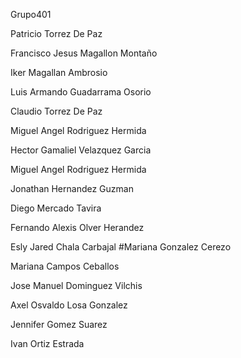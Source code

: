 Grupo401

Patricio Torrez De Paz

Francisco Jesus Magallon Montaño

Iker Magallan Ambrosio

Luis Armando Guadarrama Osorio

Claudio Torrez De Paz

Miguel Angel Rodriguez Hermida

Hector Gamaliel Velazquez Garcia

Miguel Angel Rodriguez Hermida

Jonathan Hernandez Guzman

Diego Mercado Tavira

Fernando Alexis Olver Herandez

Esly Jared Chala Carbajal #Mariana Gonzalez Cerezo

Mariana Campos Ceballos

Jose Manuel Dominguez Vilchis

Axel Osvaldo Losa Gonzalez

Jennifer Gomez Suarez 

Ivan Ortiz Estrada
